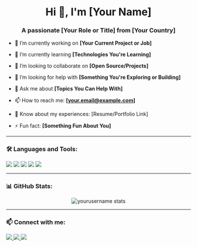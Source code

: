 <h1 align="center">Hi 👋, I'm [Your Name]</h1>
<h3 align="center">A passionate [Your Role or Title] from [Your Country]</h3>

- 🔭 I’m currently working on **[Your Current Project or Job]**

- 🌱 I’m currently learning **[Technologies You're Learning]**

- 👯 I’m looking to collaborate on **[Open Source/Projects]**

- 🤝 I’m looking for help with **[Something You're Exploring or Building]**

- 💬 Ask me about **[Topics You Can Help With]**

- 📫 How to reach me: **[your.email@example.com]**

- 📄 Know about my experiences: [Resume/Portfolio Link]

- ⚡ Fun fact: **[Something Fun About You]**

---

### 🛠️ Languages and Tools:
<p>
  <img src="https://img.shields.io/badge/-JavaScript-F7DF1E?logo=javascript&logoColor=black&style=flat-square" />
  <img src="https://img.shields.io/badge/-Node.js-339933?logo=node.js&logoColor=white&style=flat-square" />
  <img src="https://img.shields.io/badge/-React-61DAFB?logo=react&logoColor=black&style=flat-square" />
  <img src="https://img.shields.io/badge/-Python-3776AB?logo=python&logoColor=white&style=flat-square" />
  <img src="https://img.shields.io/badge/-Git-F05032?logo=git&logoColor=white&style=flat-square" />
</p>

---

### 📊 GitHub Stats:
<p align="center">
  <img src="https://github-readme-stats.vercel.app/api?username=yourusername&show_icons=true&theme=radical" alt="yourusername stats"/>
</p>

---

### 📫 Connect with me:
<p>
  <a href="https://linkedin.com/in/yourlinkedin" target="_blank">
    <img src="https://img.shields.io/badge/-LinkedIn-0077B5?logo=linkedin&logoColor=white&style=flat-square" />
  </a>
  <a href="mailto:your.email@example.com">
    <img src="https://img.shields.io/badge/-Email-D14836?logo=gmail&logoColor=white&style=flat-square" />
  </a>
  <a href="https://twitter.com/yourtwitter">
    <img src="https://img.shields.io/badge/-Twitter-1DA1F2?logo=twitter&logoColor=white&style=flat-square" />
  </a>
</p>
